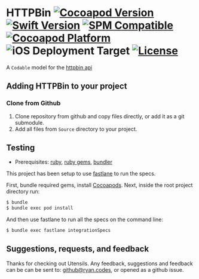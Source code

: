 # HTTPBin [![Cocoapod Version](https://img.shields.io/cocoapods/v/HTTPBin.svg)](https://github.com/rbaumbach/HTTPBin) [![Swift Version](https://img.shields.io/badge/Swift-5.5-blue)](https://github.com/rbaumbach/HTTPBin/blob/master/Package.swift) [![SPM Compatible](https://img.shields.io/badge/SPM-Compatible-blue)](https://swift.org/package-manager/) [![Cocoapod Platform](https://img.shields.io/badge/platform-iOS-blue.svg)](https://github.com/rbaumbach/HTTPBin) ![iOS Deployment Target](https://img.shields.io/badge/iOS_Deployment_Target-12.0-964B00) [![License](https://img.shields.io/dub/l/vibe-d.svg)](https://github.com/rbaumbach/Utensils/blob/master/MIT-LICENSE.txt)

A `Codable` model for the [httpbin api](https://httpbin.org)

## Adding HTTPBin to your project

### Clone from Github

1.  Clone repository from github and copy files directly, or add it as a git submodule.
2.  Add all files from `Source` directory to your project.


## Testing

* Prerequisites: [ruby](https://github.com/sstephenson/rbenv), [ruby gems](https://rubygems.org/pages/download), [bundler](http://bundler.io)

This project has been setup to use [fastlane](https://fastlane.tools) to run the specs.

First, bundle required gems, install [Cocoapods](http://cocoapods.org). Next, inside the root project directory run:

```bash
$ bundle
$ bundle exec pod install
```

And then use fastlane to run all the specs on the command line:

```bash
$ bundle exec fastlane integrationSpecs
```

## Suggestions, requests, and feedback

Thanks for checking out Utensils.  Any feedback, suggestions and feedback can be can be sent to: github@ryan.codes, or opened as a github issue.
